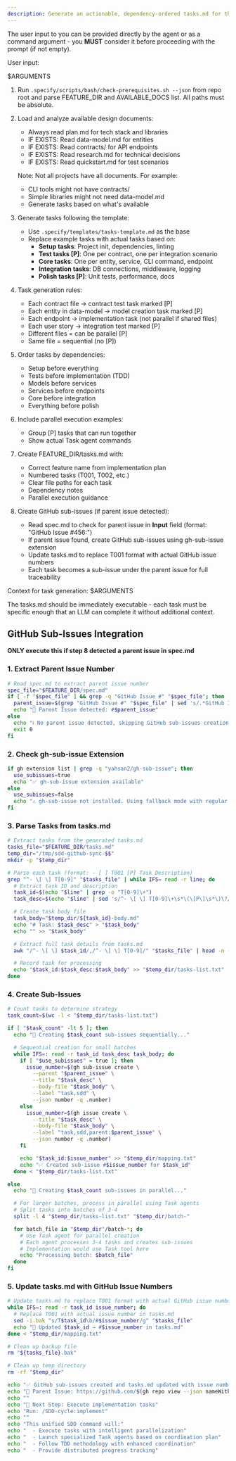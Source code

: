 ```yaml
---
description: Generate an actionable, dependency-ordered tasks.md for the feature based on available design artifacts.
---
```


The user input to you can be provided directly by the agent or as a command argument - you **MUST** consider it before proceeding with the prompt (if not empty).

User input:

$ARGUMENTS

1. Run `.specify/scripts/bash/check-prerequisites.sh --json` from repo root and parse FEATURE_DIR and AVAILABLE_DOCS list. All paths must be absolute.
2. Load and analyze available design documents:
   - Always read plan.md for tech stack and libraries
   - IF EXISTS: Read data-model.md for entities
   - IF EXISTS: Read contracts/ for API endpoints
   - IF EXISTS: Read research.md for technical decisions
   - IF EXISTS: Read quickstart.md for test scenarios

   Note: Not all projects have all documents. For example:
   - CLI tools might not have contracts/
   - Simple libraries might not need data-model.md
   - Generate tasks based on what's available

3. Generate tasks following the template:
   - Use `.specify/templates/tasks-template.md` as the base
   - Replace example tasks with actual tasks based on:
     - **Setup tasks**: Project init, dependencies, linting
     - **Test tasks [P]**: One per contract, one per integration scenario
     - **Core tasks**: One per entity, service, CLI command, endpoint
     - **Integration tasks**: DB connections, middleware, logging
     - **Polish tasks [P]**: Unit tests, performance, docs

4. Task generation rules:
   - Each contract file → contract test task marked [P]
   - Each entity in data-model → model creation task marked [P]
   - Each endpoint → implementation task (not parallel if shared files)
   - Each user story → integration test marked [P]
   - Different files = can be parallel [P]
   - Same file = sequential (no [P])

5. Order tasks by dependencies:
   - Setup before everything
   - Tests before implementation (TDD)
   - Models before services
   - Services before endpoints
   - Core before integration
   - Everything before polish

6. Include parallel execution examples:
   - Group [P] tasks that can run together
   - Show actual Task agent commands

7. Create FEATURE_DIR/tasks.md with:
   - Correct feature name from implementation plan
   - Numbered tasks (T001, T002, etc.)
   - Clear file paths for each task
   - Dependency notes
   - Parallel execution guidance

8. Create GitHub sub-issues (if parent issue detected):
   - Read spec.md to check for parent issue in **Input** field (format: "GitHub Issue #456:")
   - If parent issue found, create GitHub sub-issues using gh-sub-issue extension
   - Update tasks.md to replace T001 format with actual GitHub issue numbers
   - Each task becomes a sub-issue under the parent issue for full traceability

Context for task generation: $ARGUMENTS

The tasks.md should be immediately executable - each task must be specific enough that an LLM can complete it without additional context.

## GitHub Sub-Issues Integration

**ONLY execute this if step 8 detected a parent issue in spec.md**

### 1. Extract Parent Issue Number

```bash
# Read spec.md to extract parent issue number
spec_file="$FEATURE_DIR/spec.md"
if [ -f "$spec_file" ] && grep -q "GitHub Issue #" "$spec_file"; then
  parent_issue=$(grep "GitHub Issue #" "$spec_file" | sed 's/.*GitHub Issue #\([0-9]\+\).*/\1/')
  echo "📝 Parent Issue detected: #$parent_issue"
else
  echo "ℹ️ No parent issue detected, skipping GitHub sub-issues creation"
  exit 0
fi
```

### 2. Check gh-sub-issue Extension

```bash
if gh extension list | grep -q "yahsan2/gh-sub-issue"; then
  use_subissues=true
  echo "✅ gh-sub-issue extension available"
else
  use_subissues=false
  echo "⚠️ gh-sub-issue not installed. Using fallback mode with regular issues."
fi
```

### 3. Parse Tasks from tasks.md

```bash
# Extract tasks from the generated tasks.md
tasks_file="$FEATURE_DIR/tasks.md"
temp_dir="/tmp/sdd-github-sync-$$"
mkdir -p "$temp_dir"

# Parse each task (format: - [ ] T001 [P] Task Description)
grep "^- \[ \] T[0-9]" "$tasks_file" | while IFS= read -r line; do
  # Extract task ID and description
  task_id=$(echo "$line" | grep -o "T[0-9]\+")
  task_desc=$(echo "$line" | sed 's/^- \[ \] T[0-9]\+\s*\(\[P\]\s*\)\?//')

  # Create task body file
  task_body="$temp_dir/${task_id}-body.md"
  echo "# Task: $task_desc" > "$task_body"
  echo "" >> "$task_body"

  # Extract full task details from tasks.md
  awk "/^- \[ \] $task_id/,/^- \[ \] T[0-9]/" "$tasks_file" | head -n -1 >> "$task_body"

  # Record task for processing
  echo "$task_id:$task_desc:$task_body" >> "$temp_dir/tasks-list.txt"
done
```

### 4. Create Sub-Issues

```bash
# Count tasks to determine strategy
task_count=$(wc -l < "$temp_dir/tasks-list.txt")

if [ "$task_count" -lt 5 ]; then
  echo "📝 Creating $task_count sub-issues sequentially..."

  # Sequential creation for small batches
  while IFS=: read -r task_id task_desc task_body; do
    if [ "$use_subissues" = true ]; then
      issue_number=$(gh sub-issue create \
        --parent "$parent_issue" \
        --title "$task_desc" \
        --body-file "$task_body" \
        --label "task,sdd" \
        --json number -q .number)
    else
      issue_number=$(gh issue create \
        --title "$task_desc" \
        --body-file "$task_body" \
        --label "task,sdd,parent:$parent_issue" \
        --json number -q .number)
    fi

    echo "$task_id:$issue_number" >> "$temp_dir/mapping.txt"
    echo "✅ Created sub-issue #$issue_number for $task_id"
  done < "$temp_dir/tasks-list.txt"

else
  echo "📝 Creating $task_count sub-issues in parallel..."

  # For larger batches, process in parallel using Task agents
  # Split tasks into batches of 3-4
  split -l 4 "$temp_dir/tasks-list.txt" "$temp_dir/batch-"

  for batch_file in "$temp_dir"/batch-*; do
    # Use Task agent for parallel creation
    # Each agent processes 3-4 tasks and creates sub-issues
    # Implementation would use Task tool here
    echo "Processing batch: $batch_file"
  done
fi
```

### 5. Update tasks.md with GitHub Issue Numbers

```bash
# Update tasks.md to replace T001 format with actual GitHub issue numbers
while IFS=: read -r task_id issue_number; do
  # Replace T001 with actual issue number in tasks.md
  sed -i.bak "s/T$task_id\b/#$issue_number/g" "$tasks_file"
  echo "📝 Updated $task_id → #$issue_number in tasks.md"
done < "$temp_dir/mapping.txt"

# Clean up backup file
rm "${tasks_file}.bak"

# Clean up temp directory
rm -rf "$temp_dir"

echo "✅ GitHub sub-issues created and tasks.md updated with issue numbers"
echo "🔗 Parent Issue: https://github.com/$(gh repo view --json nameWithOwner -q .nameWithOwner)/issues/$parent_issue"
echo ""
echo "🚀 Next Step: Execute implementation tasks"
echo "Run: /SDD-cycle:implement"
echo ""
echo "This unified SDD command will:"
echo "  - Execute tasks with intelligent parallelization"
echo "  - Launch specialized Task agents based on coordination plan"
echo "  - Follow TDD methodology with enhanced coordination"
echo "  - Provide distributed progress tracking"
```
